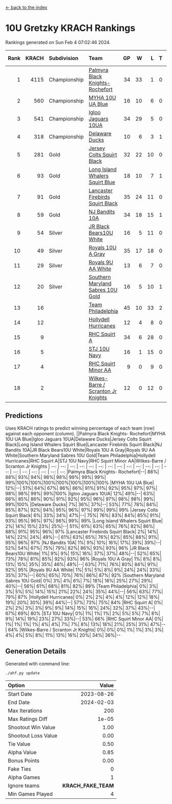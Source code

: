 [<- back to the index](readme.md)
# 10U Gretzky KRACH Rankings
Rankings generated on Sun Feb  4 07:02:46 2024.

Rank|KRACH|Subdivision|Team|GP|W|L|T|OTW|OTL|SoS|Exp Wins|Win Diff
---:|---:|:---|:---|---:|---:|---:|---:|---:|---:|---:|---:|---:
1|4115|Championship|[Palmyra Black Knights- Rochefort](https://gamesheetstats.com/seasons/3659/teams/140260/schedule)|34|33|1|0|0|1|148|33.8|-0.0
2|560|Championship|[MYHA 10U UA Blue](https://gamesheetstats.com/seasons/3659/teams/140258/schedule)|16|10|6|0|0|0|1115|10.8|-0.0
3|541|Championship|[Igloo Jaguars 10UA](https://gamesheetstats.com/seasons/3659/teams/140253/schedule)|34|29|5|0|0|1|221|29.9|0.0
4|318|Championship|[Delaware Ducks](https://gamesheetstats.com/seasons/3659/teams/140218/schedule)|10|6|3|1|0|0|1152|7.3|-0.0
5|281|Gold|[Jersey Colts Squirt Black](https://gamesheetstats.com/seasons/3659/teams/140254/schedule)|32|22|10|0|1|3|586|22.9|0.0
6|93|Gold|[Long Island Whalers Squirt Blue](https://gamesheetstats.com/seasons/3659/teams/140257/schedule)|18|10|7|1|0|0|504|11.4|0.0
7|91|Gold|[Lancaster Firebirds Squirt Black](https://gamesheetstats.com/seasons/3659/teams/140256/schedule)|35|24|11|0|2|1|409|24.9|0.0
8|59|Gold|[NJ Bandits 10A](https://gamesheetstats.com/seasons/3659/teams/140259/schedule)|34|18|15|1|0|1|143|19.4|0.0
9|54|Silver|[JR Black Bears10U White](https://gamesheetstats.com/seasons/3659/teams/140255/schedule)|16|5|11|0|1|1|897|5.9|0.0
10|49|Silver|[Royals 10U A Gray](https://gamesheetstats.com/seasons/3659/teams/140262/schedule)|35|17|18|0|2|2|453|17.9|0.0
11|29|Silver|[Royals 9U AA White](https://gamesheetstats.com/seasons/3659/teams/140225/schedule)|13|6|7|0|0|0|82|6.9|0.0
12|20|Silver|[Southern Maryland Sabres 10U Gold](https://gamesheetstats.com/seasons/3659/teams/140263/schedule)|16|5|10|1|2|0|87|6.4|0.0
13|16||[Team Philadelphia](https://gamesheetstats.com/seasons/3659/teams/140265/schedule)|45|10|33|2|0|2|667|11.9|0.0
14|12||[Hollydell Hurricanes](https://gamesheetstats.com/seasons/3659/teams/140220/schedule)|12|4|8|0|0|0|139|4.9|0.0
15|9||[RHC Squirt A](https://gamesheetstats.com/seasons/3659/teams/140261/schedule)|34|6|28|0|2|0|129|6.9|0.0
16|5||[STJ 10U Navy](https://gamesheetstats.com/seasons/3659/teams/140264/schedule)|16|1|15|0|0|0|814|1.9|0.0
17|4||[RHC Squirt Minor AA](https://gamesheetstats.com/seasons/3659/teams/140224/schedule)|9|0|9|0|0|0|242|0.9|0.0
18|2||[Wilkes-Barre / Scranton Jr Knights](https://gamesheetstats.com/seasons/3659/teams/140228/schedule)|12|0|12|0|0|0|1304|0.9|0.0

## Predictions
Uses KRACH ratings to predict winning percentage of each team (row) against each opponent (column).
||Palmyra Black Knights- Rochefort|MYHA 10U UA Blue|Igloo Jaguars 10UA|Delaware Ducks|Jersey Colts Squirt Black|Long Island Whalers Squirt Blue|Lancaster Firebirds Squirt Black|NJ Bandits 10A|JR Black Bears10U White|Royals 10U A Gray|Royals 9U AA White|Southern Maryland Sabres 10U Gold|Team Philadelphia|Hollydell Hurricanes|RHC Squirt A|STJ 10U Navy|RHC Squirt Minor AA|Wilkes-Barre / Scranton Jr Knights
| --: | --: | --: | --: | --: | --: | --: | --: | --: | --: | --: | --: | --: | --: | --: | --: | --: | --: | --: 
|Palmyra Black Knights- Rochefort|--| 88%| 88%| 93%| 94%| 98%| 98%| 99%| 99%| 99%| 99%|100%|100%|100%|100%|100%|100%|100%
|MYHA 10U UA Blue| 12%|--| 51%| 64%| 67%| 86%| 86%| 91%| 91%| 92%| 95%| 97%| 97%| 98%| 98%| 99%| 99%|100%
|Igloo Jaguars 10UA| 12%| 49%|--| 63%| 66%| 85%| 86%| 90%| 91%| 92%| 95%| 96%| 97%| 98%| 98%| 99%| 99%|100%
|Delaware Ducks|  7%| 36%| 37%|--| 53%| 77%| 78%| 84%| 85%| 87%| 92%| 94%| 95%| 96%| 97%| 99%| 99%| 99%
|Jersey Colts Squirt Black|  6%| 33%| 34%| 47%|--| 75%| 76%| 83%| 84%| 85%| 91%| 93%| 95%| 96%| 97%| 98%| 99%| 99%
|Long Island Whalers Squirt Blue|  2%| 14%| 15%| 23%| 25%|--| 51%| 61%| 63%| 65%| 76%| 82%| 86%| 88%| 91%| 95%| 96%| 97%
|Lancaster Firebirds Squirt Black|  2%| 14%| 14%| 22%| 24%| 49%|--| 61%| 63%| 65%| 76%| 82%| 85%| 88%| 91%| 95%| 96%| 97%
|NJ Bandits 10A|  1%|  9%| 10%| 16%| 17%| 39%| 39%|--| 52%| 54%| 67%| 75%| 79%| 82%| 86%| 93%| 93%| 96%
|JR Black Bears10U White|  1%|  9%|  9%| 15%| 16%| 37%| 37%| 48%|--| 52%| 65%| 73%| 78%| 81%| 85%| 92%| 93%| 96%
|Royals 10U A Gray|  1%|  8%|  8%| 13%| 15%| 35%| 35%| 46%| 48%|--| 63%| 71%| 76%| 80%| 84%| 91%| 92%| 95%
|Royals 9U AA White|  1%|  5%|  5%|  8%|  9%| 24%| 24%| 33%| 35%| 37%|--| 60%| 65%| 70%| 76%| 86%| 87%| 92%
|Southern Maryland Sabres 10U Gold|  0%|  3%|  4%|  6%|  7%| 18%| 18%| 25%| 27%| 29%| 40%|--| 56%| 61%| 68%| 81%| 82%| 89%
|Team Philadelphia|  0%|  3%|  3%|  5%|  5%| 14%| 15%| 21%| 22%| 24%| 35%| 44%|--| 56%| 63%| 77%| 79%| 87%
|Hollydell Hurricanes|  0%|  2%|  2%|  4%|  4%| 12%| 12%| 18%| 19%| 20%| 30%| 39%| 44%|--| 57%| 73%| 75%| 84%
|RHC Squirt A|  0%|  2%|  2%|  3%|  3%|  9%|  9%| 14%| 15%| 16%| 24%| 32%| 37%| 43%|--| 67%| 69%| 80%
|STJ 10U Navy|  0%|  1%|  1%|  1%|  2%|  5%|  5%|  7%|  8%|  9%| 14%| 19%| 23%| 27%| 33%|--| 53%| 66%
|RHC Squirt Minor AA|  0%|  1%|  1%|  1%|  1%|  4%|  4%|  7%|  7%|  8%| 13%| 18%| 21%| 25%| 31%| 47%|--| 64%
|Wilkes-Barre / Scranton Jr Knights|  0%|  0%|  0%|  1%|  1%|  3%|  3%|  4%|  4%|  5%|  8%| 11%| 13%| 16%| 20%| 34%| 36%|--

## Generation Details

Generated with command line:
```
./ahf.py update
```

| Option | Value |
| :----- | ----: |
| Start Date | 2023-08-26 |
| End Date | 2024-02-03 |
| Max Iterations | 200 |
| Max Ratings Diff | 1e-05 |
| Shootout Win Value | 1.00 |
| Shootout Loss Value | 0.00 |
| Tie Value | 0.50 |
| Alpha Value | 0.85 |
| Bonus Points | 0.00 |
| Fake Ties | 0 |
| Alpha Games | 1 |
| Ignore teams | __KRACH_FAKE_TEAM__ |
| Min Games Played | 4 |

